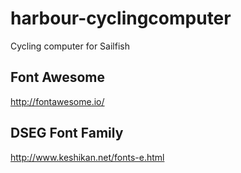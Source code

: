 # harbour-cyclingcomputer
Cycling computer for Sailfish

## Font Awesome 
http://fontawesome.io/

## DSEG Font Family
http://www.keshikan.net/fonts-e.html
